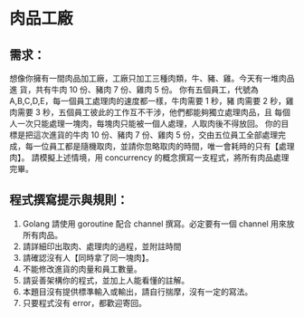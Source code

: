 # 肉品工廠

## 需求：

想像你擁有一間肉品加工廠，工廠只加工三種肉類，牛、豬、雞。今天有一堆肉品進
貨，共有牛肉 10 份、豬肉 7 份、雞肉 5 份。
你有五個員工，代號為 A,B,C,D,E，每一個員工處理肉的速度都一樣，牛肉需要 1 秒，豬
肉需要 2 秒，雞肉需要 3 秒，五個員工彼此的工作互不干涉，他們都能夠獨立處理肉品，且
每個人一次只能處理一塊肉，每塊肉只能被一個人處理，人取肉後不得放回。
你的目標是把這次進貨的牛肉 10 份、豬肉 7 份、雞肉 5 份，交由五位員工全部處理完
成，每一位員工都是隨機取肉，並請你忽略取肉的時間，唯一會耗時的只有【處理肉】。
請模擬上述情境，用 concurrency 的概念撰寫一支程式，將所有肉品處理完畢。

## 程式撰寫提示與規則：
1. Golang 請使用 goroutine 配合 channel 撰寫。必定要有一個 channel 用來放所有肉品。
2. 請詳細印出取肉、處理肉的過程，並附註時間
3. 請確認沒有人【同時拿了同一塊肉】。
4. 不能修改進貨的肉量和員工數量。
5. 請妥善架構你的程式，並加上人能看懂的註解。
6. 本題目沒有提供標準輸入或輸出，請自行揣摩，沒有一定的寫法。
7. 只要程式沒有 error，都歡迎寄回。